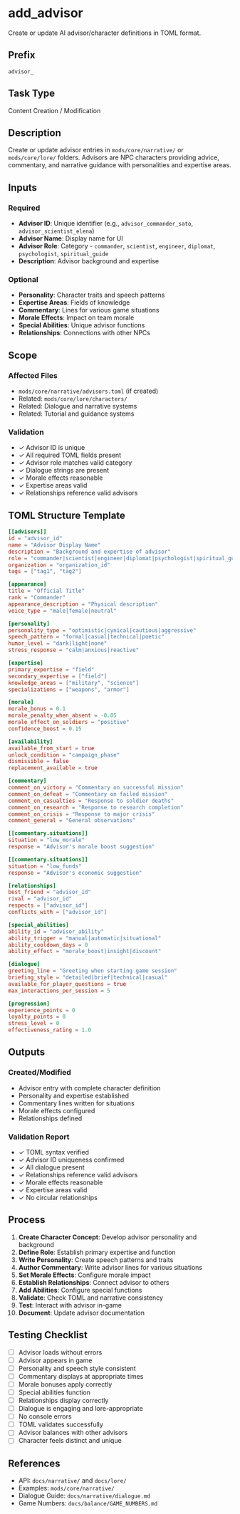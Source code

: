 # add_advisor

Create or update AI advisor/character definitions in TOML format.

## Prefix
`advisor_`

## Task Type
Content Creation / Modification

## Description
Create or update advisor entries in `mods/core/narrative/` or `mods/core/lore/` folders. Advisors are NPC characters providing advice, commentary, and narrative guidance with personalities and expertise areas.

## Inputs

### Required
- **Advisor ID**: Unique identifier (e.g., `advisor_commander_sato`, `advisor_scientist_elena`)
- **Advisor Name**: Display name for UI
- **Advisor Role**: Category - `commander`, `scientist`, `engineer`, `diplomat`, `psychologist`, `spiritual_guide`
- **Description**: Advisor background and expertise

### Optional
- **Personality**: Character traits and speech patterns
- **Expertise Areas**: Fields of knowledge
- **Commentary**: Lines for various game situations
- **Morale Effects**: Impact on team morale
- **Special Abilities**: Unique advisor functions
- **Relationships**: Connections with other NPCs

## Scope

### Affected Files
- `mods/core/narrative/advisors.toml` (if created)
- Related: `mods/core/lore/characters/`
- Related: Dialogue and narrative systems
- Related: Tutorial and guidance systems

### Validation
- ✓ Advisor ID is unique
- ✓ All required TOML fields present
- ✓ Advisor role matches valid category
- ✓ Dialogue strings are present
- ✓ Morale effects reasonable
- ✓ Expertise areas valid
- ✓ Relationships reference valid advisors

## TOML Structure Template

```toml
[[advisors]]
id = "advisor_id"
name = "Advisor Display Name"
description = "Background and expertise of advisor"
role = "commander|scientist|engineer|diplomat|psychologist|spiritual_guide"
organization = "organization_id"
tags = ["tag1", "tag2"]

[appearance]
title = "Official Title"
rank = "Commander"
appearance_description = "Physical description"
voice_type = "male|female|neutral"

[personality]
personality_type = "optimistic|cynical|cautious|aggressive"
speech_pattern = "formal|casual|technical|poetic"
humor_level = "dark|light|none"
stress_response = "calm|anxious|reactive"

[expertise]
primary_expertise = "field"
secondary_expertise = ["field"]
knowledge_areas = ["military", "science"]
specializations = ["weapons", "armor"]

[morale]
morale_bonus = 0.1
morale_penalty_when_absent = -0.05
morale_effect_on_soldiers = "positive"
confidence_boost = 0.15

[availability]
available_from_start = true
unlock_condition = "campaign_phase"
dismissible = false
replacement_available = true

[commentary]
comment_on_victory = "Commentary on successful mission"
comment_on_defeat = "Commentary on failed mission"
comment_on_casualties = "Response to soldier deaths"
comment_on_research = "Response to research completion"
comment_on_crisis = "Response to major crisis"
comment_general = "General observations"

[[commentary.situations]]
situation = "low_morale"
response = "Advisor's morale boost suggestion"

[[commentary.situations]]
situation = "low_funds"
response = "Advisor's economic suggestion"

[relationships]
best_friend = "advisor_id"
rival = "advisor_id"
respects = ["advisor_id"]
conflicts_with = ["advisor_id"]

[special_abilities]
ability_id = "advisor_ability"
ability_trigger = "manual|automatic|situational"
ability_cooldown_days = 0
ability_effect = "morale_boost|insight|discount"

[dialogue]
greeting_line = "Greeting when starting game session"
briefing_style = "detailed|brief|technical|casual"
available_for_player_questions = true
max_interactions_per_session = 5

[progression]
experience_points = 0
loyalty_points = 0
stress_level = 0
effectiveness_rating = 1.0
```

## Outputs

### Created/Modified
- Advisor entry with complete character definition
- Personality and expertise established
- Commentary lines written for situations
- Morale effects configured
- Relationships defined

### Validation Report
- ✓ TOML syntax verified
- ✓ Advisor ID uniqueness confirmed
- ✓ All dialogue present
- ✓ Relationships reference valid advisors
- ✓ Morale effects reasonable
- ✓ Expertise areas valid
- ✓ No circular relationships

## Process

1. **Create Character Concept**: Develop advisor personality and background
2. **Define Role**: Establish primary expertise and function
3. **Write Personality**: Create speech patterns and traits
4. **Author Commentary**: Write advisor lines for various situations
5. **Set Morale Effects**: Configure morale impact
6. **Establish Relationships**: Connect advisor to others
7. **Add Abilities**: Configure special functions
8. **Validate**: Check TOML and narrative consistency
9. **Test**: Interact with advisor in-game
10. **Document**: Update advisor documentation

## Testing Checklist

- [ ] Advisor loads without errors
- [ ] Advisor appears in game
- [ ] Personality and speech style consistent
- [ ] Commentary displays at appropriate times
- [ ] Morale bonuses apply correctly
- [ ] Special abilities function
- [ ] Relationships display correctly
- [ ] Dialogue is engaging and lore-appropriate
- [ ] No console errors
- [ ] TOML validates successfully
- [ ] Advisor balances with other advisors
- [ ] Character feels distinct and unique

## References

- API: `docs/narrative/` and `docs/lore/`
- Examples: `mods/core/narrative/`
- Dialogue Guide: `docs/narrative/dialogue.md`
- Game Numbers: `docs/balance/GAME_NUMBERS.md`
